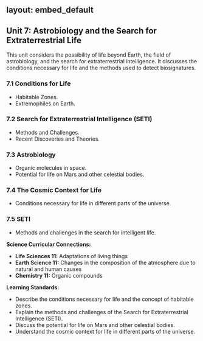 layout: embed_default
---

## Unit 7: Astrobiology and the Search for Extraterrestrial Life

This unit considers the possibility of life beyond Earth, the field of astrobiology, and the search for extraterrestrial intelligence. It discusses the conditions necessary for life and the methods used to detect biosignatures.

### 7.1 Conditions for Life
- Habitable Zones.
- Extremophiles on Earth.

### 7.2 Search for Extraterrestrial Intelligence (SETI)
- Methods and Challenges.
- Recent Discoveries and Theories.

### 7.3 Astrobiology
- Organic molecules in space.
- Potential for life on Mars and other celestial bodies.

### 7.4 The Cosmic Context for Life
- Conditions necessary for life in different parts of the universe.

### 7.5 SETI
- Methods and challenges in the search for intelligent life.

**Science Curricular Connections:**
- **Life Sciences 11:** Adaptations of living things
- **Earth Science 11:** Changes in the composition of the atmosphere due to natural and human causes
- **Chemistry 11:** Organic compounds

**Learning Standards:**
- Describe the conditions necessary for life and the concept of habitable zones.
- Explain the methods and challenges of the Search for Extraterrestrial Intelligence (SETI).
- Discuss the potential for life on Mars and other celestial bodies.
- Understand the cosmic context for life in different parts of the universe.